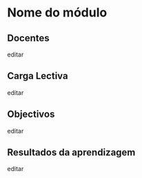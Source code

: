 # Nome do módulo #

## Docentes ##

 editar

## Carga Lectiva ##

 editar
 
## Objectivos ##

 editar

## Resultados da aprendizagem ##

 editar